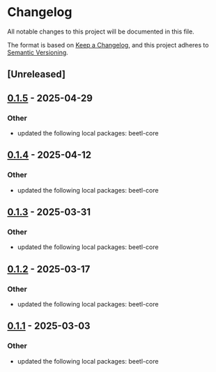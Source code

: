 # Changelog

All notable changes to this project will be documented in this file.

The format is based on [Keep a Changelog](https://keepachangelog.com/en/1.0.0/),
and this project adheres to [Semantic Versioning](https://semver.org/spec/v2.0.0.html).

## [Unreleased]

## [0.1.5](https://github.com/thelegendkaan/beetl/compare/beetl-surrealdb-v0.1.4...beetl-surrealdb-v0.1.5) - 2025-04-29

### Other

- updated the following local packages: beetl-core

## [0.1.4](https://github.com/thelegendkaan/beetl/compare/beetl-surrealdb-v0.1.3...beetl-surrealdb-v0.1.4) - 2025-04-12

### Other

- updated the following local packages: beetl-core

## [0.1.3](https://github.com/thelegendkaan/beetl/compare/beetl-surrealdb-v0.1.2...beetl-surrealdb-v0.1.3) - 2025-03-31

### Other

- updated the following local packages: beetl-core

## [0.1.2](https://github.com/thelegendkaan/beetl/compare/beetl-surrealdb-v0.1.1...beetl-surrealdb-v0.1.2) - 2025-03-17

### Other

- updated the following local packages: beetl-core

## [0.1.1](https://github.com/thelegendkaan/beetl/compare/beetl-surrealdb-v0.1.0...beetl-surrealdb-v0.1.1) - 2025-03-03

### Other

- updated the following local packages: beetl-core
